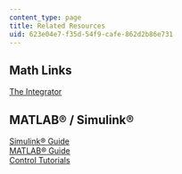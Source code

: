 ```yaml
---
content_type: page
title: Related Resources
uid: 623e04e7-f35d-54f9-cafe-862d2b86e731
---
```


Math Links
----------

[The Integrator](http://integrals.wolfram.com/)

MATLAB® / Simulink®
-------------------

[Simulink® Guide](https://www.mathworks.com/help/simulink/getting-started-with-simulink.html?s_tid=CRUX_lftnav)  
[MATLAB® Guide](http://www.mathworks.com/access/helpdesk/help/techdoc/matlab.shtml)  
[Control Tutorials](http://integrals.wolfram.com/index.jsp)